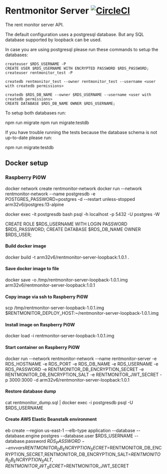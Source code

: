 # Rentmonitor Server [![CircleCI](https://circleci.com/gh/mathiasarens/rentmonitor-server-loopback.svg?style=svg)](https://circleci.com/gh/mathiasarens/rentmonitor-server-loopback)

The rent monitor server API.

The default configuration uses a postgresql database. But any SQL database
supported by loopback can be used.

In case you are using postgresql please run these commands to setup the
databases:

```
createuser $RDS_USERNAME -P
CREATE USER $RDS_USERNAME WITH ENCRYPTED PASSWORD $RDS_PASSWORD;
createuser rentmonitor_test -P

createdb rentmonitor_test --owner rentmonitor_test --username <user with createdb permissions>

createdb $RDS_DB_NAME --owner $RDS_USERNAME --username <user with createdb permissions>
CREATE DATABASE $RDS_DB_NAME OWNER $RDS_USERNAME;
```

To setup both databases run:

npm run migrate
npm run migrate:testdb

If you have trouble running the tests because the database schema is not
up-to-date please run:

npm run migrate:testdb

## Docker setup

### Raspberry Pi0W

docker network create rentmonitor-network
docker run --network rentmonitor-network --name postgresdb -e POSTGRES_PASSWORD=postgres -d --restart unless-stopped arm32v6/postgres:13-alpine

docker exec -it postgresdb bash
psql -h localhost -p 5432 -U postgres -W

CREATE ROLE $RDS_USERNAME WITH LOGIN PASSWORD $RDS_PASSWORD;
CREATE DATABASE $RDS_DB_NAME OWNER $RDS_USER;

#### Build docker image

docker build -t arm32v6/rentmonitor-server-loopback:1.0.1 .

#### Save docker image to file

docker save -o /tmp/rentmonitor-server-loopback-1.0.1.img arm32v6/rentmonitor-server-loopback:1.0.1

#### Copy image via ssh to Raspberry Pi0W

scp /tmp/rentmonitor-server-loopback-1.0.1.img $RENTMONITOR_DEPLOY_HOST:~/rentmonitor-server-loopback-1.0.1.img

#### Install image on Raspberry Pi0W

docker load -i rentmonitor-server-loopback-1.0.1.img

#### Start container on Raspberry Pi0W

docker run --network rentmonitor-network --name rentmonitor-server -e RDS_HOSTNAME -e RDS_PORT -e RDS_DB_NAME -e RDS_USERNAME -e RDS_PASSWORD -e RENTMONITOR_DB_ENCRYPTION_SECRET -e RENTMONITOR_DB_ENCRYPTION_SALT -e RENTMONITOR_JWT_SECRET -p 3000:3000 -d arm32v6/rentmonitor-server-loopback:1.0.1

#### Restore database dump

cat rentmonitor_dump.sql | docker exec -i postgresdb psql -U $RDS_USERNAME

#### Create AWS Elastic Beanstalk environment

eb create --region us-east-1 --elb-type application --database --database.engine postgres --database.user $RDS_USERNAME --database.password $RDS_PASSWORD --envvars RENTMONITOR_DB_ENCRYPTION_SECRET=$RENTMONITOR_DB_ENCRYPTION_SECRET,RENTMONITOR_DB_ENCRYPTION_SALT=$RENTMONITOR_DB_ENCRYPTION_SALT,RENTMONITOR_JWT_SECRET=$RENTMONITOR_JWT_SECRET
